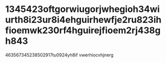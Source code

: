 # 1345423oftgorwiugorjwhegioh34wiurth8i23ur8i4ehguirhewfje2ru823ihfioemwk230rf4hguirejfioem2rj438gh843
463567345238502917tu0924yh8if vwerhiocvhjnerg
